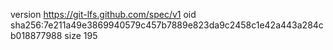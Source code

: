 version https://git-lfs.github.com/spec/v1
oid sha256:7e211a49e3869940579c457b7889e823da9c2458c1e42a443a284cb018877988
size 195
